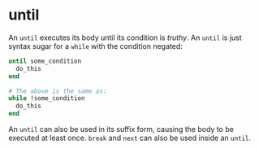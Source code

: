 # until

An `until` executes its body until its condition is *truthy*. An `until` is just syntax sugar for a `while` with the condition negated:

``` ruby
until some_condition
  do_this
end

# The above is the same as:
while !some_condition
  do_this
end
```

An `until` can also be used in its suffix form, causing the body to be executed at least once. `break` and `next` can also be used inside an `until`.
